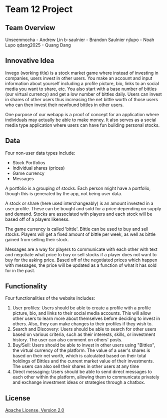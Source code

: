 # Team 12 Project

## Team Overview
Unseenmocha  - Andrew Lin
b-saulnier - Brandon Saulnier
njlupo - Noah Lupo
qdang2025 - Quang Dang

## Innovative Idea

Invego (working title) is a stock market game where instead of investing in companies, users invest in other users. You make an account and input information about yourself including a profile picture, bio, links to an social media you want to share, etc. You also start with a base number of bittles (our virtual currency) and get a low number of bittles daily. Users can invest in shares of other users thus increasing the net bittle worth of those users who can then invest their newfound bittles in other users.

One purpose of our webapp is a proof of concept for an application where individuals may actually be able to make money. It also serves as a social media type application where users can have fun building personal stocks.

## Data
Four non-user data types include:
- Stock Portfolios
- Individual shares (prices)
- Game currency
- Messages

A portfolio is a grouping of stocks. Each person might have a portfolio, though this is generated by the app, not being user data.

A stock or share (here used interchangeably) is an amount invested in a user profile. These can be bought and sold for a price depending on supply and demand. Stocks are associated with players and each stock will be based off of a players likeness. 

The game currency is called 'bittle'. Bittle can be used to buy and sell stocks. Players will get a fixed amount of bittle per week, as well as bittle gained from selling their stock. 

Messages are a way for players to communicate with each other with text and negotiate what price to buy or sell stocks if a player does not want to buy for the asking price. Based off of the negotiated prices which happen with messages, the price will be updated as a function of what it has sold for in the past.

## Functionality
Four functionalities of the website includes: 
1. User profiles: Users should be able to create a profile with a profile picture, bio, and links to their social media accounts. This will allow other users to learn more about themselves before deciding to invest in others. Also, they can make changes to their profiles if they wish to.
2. Search and Discovery: Users should be able to search for other users based on various criteria, such as their interests, skills, or investment history. The user can also comment on others' posts.
3. Buy/Sell: Users should be able to invest in other users using "Bittles", the virtual currency of the platform. The value of a user's shares is based on their net worth, which is calculated based on their total holdings of Bittles and the current market value of their investments. The users can also sell their shares in other users at any time
4. Direct messaging: Users should be able to send direct messages to each other within the platform, allowing them to communicate privately and exchange investment ideas or strategies through a chatbox.


## License
[Apache License, Version 2.0](https://opensource.org/license/apache-2-0/)
